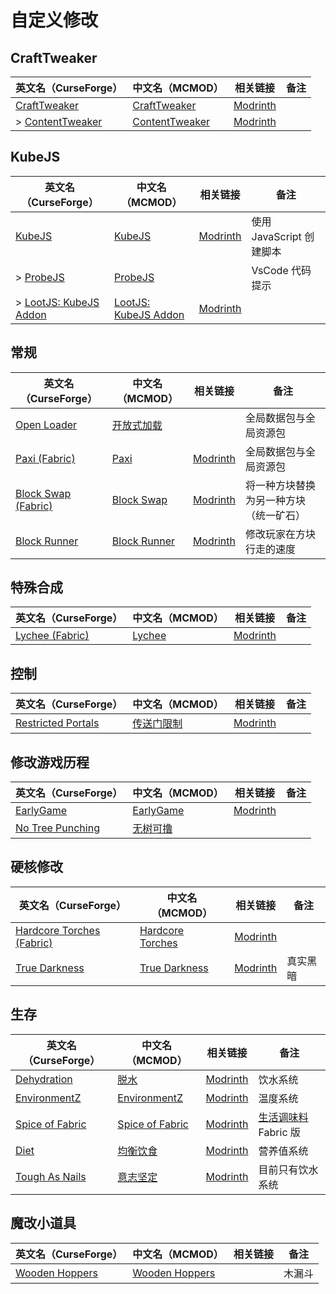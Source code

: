 # 自定义修改

## CraftTweaker

| 英文名（CurseForge）                                                            | 中文名（MCMOD）                                        | 相关链接                                            | 备注 |
| ------------------------------------------------------------------------------- | ------------------------------------------------------ | --------------------------------------------------- | ---- |
| [CraftTweaker](https://www.curseforge.com/minecraft/mc-mods/crafttweaker)       | [CraftTweaker](https://www.mcmod.cn/class/669.html)    | [Modrinth](https://modrinth.com/mod/crafttweaker)   |      |
| > [ContentTweaker](https://www.curseforge.com/minecraft/mc-mods/contenttweaker) | [ContentTweaker](https://www.mcmod.cn/class/1497.html) | [Modrinth](https://modrinth.com/mod/contenttweaker) |      |

## KubeJS

| 英文名（CurseForge）                                                                | 中文名（MCMOD）                                              | 相关链接                                    | 备注                     |
| ----------------------------------------------------------------------------------- | ------------------------------------------------------------ | ------------------------------------------- | ------------------------ |
| [KubeJS](https://www.curseforge.com/minecraft/mc-mods/kubejs)                       | [KubeJS](https://www.mcmod.cn/class/2450.html)               | [Modrinth](https://modrinth.com/mod/kubejs) | 使用 JavaScript 创建脚本 |
| > [ProbeJS](https://www.curseforge.com/minecraft/mc-mods/probejs)                   | [ProbeJS](https://www.mcmod.cn/class/6486.html)              |                                             | VsCode 代码提示          |
| > [LootJS: KubeJS Addon](https://www.curseforge.com/minecraft/mc-mods/lootjs-forge) | [LootJS: KubeJS Addon](https://www.mcmod.cn/class/6327.html) | [Modrinth](https://modrinth.com/mod/lootjs) |                          |

## 常规

| 英文名（CurseForge）                                                                  | 中文名（MCMOD）                                      | 相关链接                                          | 备注                                   |
| ------------------------------------------------------------------------------------- | ---------------------------------------------------- | ------------------------------------------------- | -------------------------------------- |
| [Open Loader](https://www.curseforge.com/minecraft/mc-mods/open-loader)               | [开放式加载](https://www.mcmod.cn/class/3002.html)   |                                                   | 全局数据包与全局资源包                 |
| [Paxi (Fabric)](https://www.curseforge.com/minecraft/mc-mods/paxi-fabric)             | [Paxi](https://www.mcmod.cn/class/4615.html)         | [Modrinth](https://modrinth.com/mod/paxi)         | 全局数据包与全局资源包                 |
| [Block Swap (Fabric)](https://www.curseforge.com/minecraft/mc-mods/block-swap-fabric) | [Block Swap](https://www.mcmod.cn/class/3865.html)   | [Modrinth](https://modrinth.com/mod/block-swap)   | 将一种方块替换为另一种方块（统一矿石） |
| [Block Runner](https://www.curseforge.com/minecraft/mc-mods/block-runner-forge)       | [Block Runner](https://www.mcmod.cn/class/7311.html) | [Modrinth](https://modrinth.com/mod/block-runner) | 修改玩家在方块行走的速度               |

## 特殊合成

| 英文名（CurseForge）                                                          | 中文名（MCMOD）                                | 相关链接                                    | 备注 |
| ----------------------------------------------------------------------------- | ---------------------------------------------- | ------------------------------------------- | ---- |
| [Lychee (Fabric)](https://www.curseforge.com/minecraft/mc-mods/lychee-fabric) | [Lychee](https://www.mcmod.cn/class/5559.html) | [Modrinth](https://modrinth.com/mod/lychee) |      |

## 控制

| 英文名（CurseForge）                                                                  | 中文名（MCMOD）                                    | 相关链接                                                | 备注 |
| ------------------------------------------------------------------------------------- | -------------------------------------------------- | ------------------------------------------------------- | ---- |
| [Restricted Portals](https://www.curseforge.com/minecraft/mc-mods/restricted-portals) | [传送门限制](https://www.mcmod.cn/class/1911.html) | [Modrinth](https://modrinth.com/mod/restricted-portals) |      |

## 修改游戏历程

| 英文名（CurseForge）                                                              | 中文名（MCMOD）                                   | 相关链接                                       | 备注 |
| --------------------------------------------------------------------------------- | ------------------------------------------------- | ---------------------------------------------- | ---- |
| [EarlyGame](https://www.curseforge.com/minecraft/mc-mods/earlygame)               | [EarlyGame](https://www.mcmod.cn/class/4965.html) | [Modrinth](https://modrinth.com/mod/earlygame) |      |
| [No Tree Punching](https://www.curseforge.com/minecraft/mc-mods/no-tree-punching) | [无树可撸](https://www.mcmod.cn/class/2138.html)  |                                                |      |

## 硬核修改

| 英文名（CurseForge）                                                                       | 中文名（MCMOD）                                          | 相关链接                                              | 备注     |
| ------------------------------------------------------------------------------------------ | -------------------------------------------------------- | ----------------------------------------------------- | -------- |
| [Hardcore Torches (Fabric)](https://www.curseforge.com/minecraft/mc-mods/hardcore-torches) | [Hardcore Torches](https://www.mcmod.cn/class/7658.html) | [Modrinth](https://modrinth.com/mod/hardcore-torches) |          |
| [True Darkness](https://www.curseforge.com/minecraft/mc-mods/true-darkness)                | [True Darkness](https://www.mcmod.cn/class/5334.html)    | [Modrinth](https://modrinth.com/mod/true-darkness)    | 真实黑暗 |

## 生存

| 英文名（CurseForge）                                                            | 中文名（MCMOD）                                         | 相关链接                                             | 备注                                                        |
| ------------------------------------------------------------------------------- | ------------------------------------------------------- | ---------------------------------------------------- | ----------------------------------------------------------- |
| [Dehydration](https://www.curseforge.com/minecraft/mc-mods/dehydration)         | [脱水](https://www.mcmod.cn/class/3883.html)            | [Modrinth](https://modrinth.com/mod/dehydration)     | 饮水系统                                                    |
| [EnvironmentZ](https://www.curseforge.com/minecraft/mc-mods/environmentz)       | [EnvironmentZ](https://www.mcmod.cn/class/5055.html)    | [Modrinth](https://modrinth.com/mod/environmentz)    | 温度系统                                                    |
| [Spice of Fabric](https://www.curseforge.com/minecraft/mc-mods/spice-of-fabric) | [Spice of Fabric](https://www.mcmod.cn/class/7257.html) | [Modrinth](https://modrinth.com/mod/spice-of-fabric) | [生活调味料](https://www.mcmod.cn/class/404.html) Fabric 版 |
| [Diet](https://www.curseforge.com/minecraft/mc-mods/diet)                       | [均衡饮食](https://www.mcmod.cn/class/3599.html)        | [Modrinth](https://modrinth.com/mod/diet)            | 营养值系统                                                  |
| [Tough As Nails](https://www.curseforge.com/minecraft/mc-mods/tough-as-nails)   | [意志坚定](https://www.mcmod.cn/class/531.html)         | [Modrinth](https://modrinth.com/mod/tough-as-nails)  | 目前只有饮水系统                                            |

## 魔改小道具

| 英文名（CurseForge）                                                          | 中文名（MCMOD）                                         | 相关链接 | 备注   |
| ----------------------------------------------------------------------------- | ------------------------------------------------------- | -------- | ------ |
| [Wooden Hoppers](https://www.curseforge.com/minecraft/mc-mods/wooden-hoppers) | [Wooden Hoppers](https://www.mcmod.cn/class/11058.html) |          | 木漏斗 |
